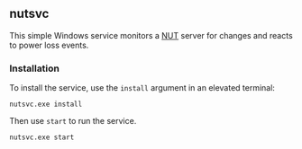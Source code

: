 ## nutsvc

This simple Windows service monitors a [NUT](https://networkupstools.org/) server for changes and reacts to power loss events.

### Installation

To install the service, use the `install` argument in an elevated terminal:

    nutsvc.exe install

Then use `start` to run the service.

    nutsvc.exe start
